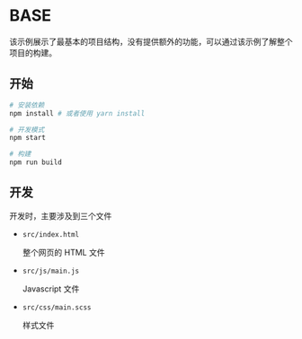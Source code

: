 # BASE

该示例展示了最基本的项目结构，没有提供额外的功能，可以通过该示例了解整个项目的构建。

## 开始

```bash
# 安装依赖
npm install # 或者使用 yarn install

# 开发模式
npm start

# 构建
npm run build
```

## 开发

开发时，主要涉及到三个文件

- `src/index.html`

    整个网页的 HTML 文件

- `src/js/main.js`

    Javascript 文件

- `src/css/main.scss`

    样式文件
